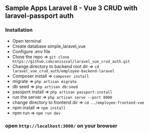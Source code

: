 


## Sample Apps Laravel 8 - Vue 3 CRUD with laravel-passport auth

### Installation 
- Open terminal
- Create database simple_laravel_vue
- Configure .env file
- Clone the repo => `git clone https://github.com/anisssal/laravel_vue_crud_auth.git`
- Change directory to backend root dir => `cd laravel_vue_crud_auth/employee-backend-laravel`
- Composer install => `composer install`
- migrate => `php artisan migrate`
- db seed => `php artisan db:seed`  
- passport install => `php artisan passport:install`
- run the server => `php artisan serve --port 8000`
- change directory to frontend dir => `cd ../employee-frontend-vue`
- npm install => `npm install`
- npm run  => `npm run dev`
  
### open `http://localhost:3000/` on your browser
